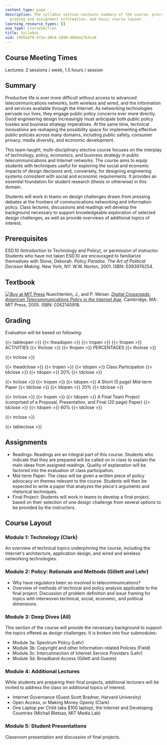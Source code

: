 ```yaml
---
content_type: page
description: The syllabus section contains summary of the course, prerequisites, textbook,
  grading and assignment information, and basic course layout.
learning_resource_types: []
ocw_type: CourseSection
title: Syllabus
uid: 19b5b4f9-472e-d054-1899-4b69a17b3ca9
---
```


Course Meeting Times
--------------------

Lectures: 2 sessions / week, 1.5 hours / session

Summary
-------

Productive life is ever more difficult without access to advanced telecommunications networks, both wireless and wired, and the information and services available through the Internet. As networking technologies pervade our lives, they engage public policy concerns ever more directly. Good engineering design increasingly must anticipate both public policy tussles and business strategy imperatives. At the same time, technical innovations are reshaping the possibility space for implementing effective public policies across many domains, including public safety, consumer privacy, media diversity, and economic development.

This team-taught, multi-disciplinary elective course focuses on the interplay of technology, policy, economics, and business strategy in public telecommunications and Internet networks. The course aims to equip students with techniques useful for exploring the social and economic impacts of design decisions and, conversely, for designing engineering systems consistent with social and economic requirements. It provides an essential foundation for student research (thesis or otherwise) in this domain.

Students will work in teams on design challenges drawn from pressing debates at the frontiers of communications networking and information policy. Class lectures, discussions and readings will develop the background necessary to support knowledgeable exploration of selected design challenges, as well as provide overviews of additional topics of interest.

Prerequisites
-------------

ESD.10 (Introduction to Technology and Policy), or permission of instructor. Students who have not taken ESD.10 are encouraged to familiarize themselves with Stone, Deborah. _Policy Paradox: The Art of Political Decision Making_. New York, NY: W.W. Norton, 2001. ISBN: 0393976254.

Textbook
--------

[![Buy at MIT Press](/images/mp_logo.gif)](https://mitpress.mit.edu/books/digital-crossroads-second-edition) Nuechterlein, J., and P. Weiser. [_Digital Crossroads: American Telecommunications Policy in the Internet Age_](https://mitpress.mit.edu/books/digital-crossroads). Cambridge, MA: MIT Press, 2005. ISBN: 0262140918.

Grading
-------

Evaluation will be based on following:

{{< tableopen >}}
{{< theadopen >}}
{{< tropen >}}
{{< thopen >}}
ACTIVITIES
{{< thclose >}}
{{< thopen >}}
PERCENTAGES
{{< thclose >}}

{{< trclose >}}

{{< theadclose >}}
{{< tropen >}}
{{< tdopen >}}
Class Participation
{{< tdclose >}}
{{< tdopen >}}
20%
{{< tdclose >}}

{{< trclose >}}
{{< tropen >}}
{{< tdopen >}}
A Short (5 page) Mid-term Paper
{{< tdclose >}}
{{< tdopen >}}
20%
{{< tdclose >}}

{{< trclose >}}
{{< tropen >}}
{{< tdopen >}}
A Final Team Project (comprised of a Proposal, Presentation, and Final (20 page) Paper)
{{< tdclose >}}
{{< tdopen >}}
60%
{{< tdclose >}}

{{< trclose >}}

{{< tableclose >}}

Assignments
-----------

*   Readings: Readings are an integral part of this course. Students who indicate that they are prepared will be called on in class to explain the main ideas from assigned readings. Quality of explanation will be factored into the evaluation of class participation.
*   Mid-term Paper: The class will be given a written piece of policy advocacy on themes relevant to the course. Students will then be expected to write a paper that analyzes the piece's arguments and rhetorical techniques.
*   Final Project: Students will work in teams to develop a final project, based on their selection of one design challenge from several options to be provided by the instructors.

Course Layout
-------------

### Module 1: Technology (Clark)

An overview of technical topics underpinning the course, including the Internet's architecture, application design, and wired and wireless networking technologies.

### Module 2: Policy: Rationale and Methods (Gillett and Lehr)

*   Why have regulators been so involved in telecommunications?
*   Overview of methods of technical and policy analysis applicable to the final project. Discussion of problem definition and issue framing for topics with interwoven technical, social, economic, and political dimensions.

### Module 3: Deep Dives (All)

This section of the course will provide the necessary background to support the topics offered as design challenges. It is broken into four submodules:

*   Module 3a: Spectrum Policy (Lehr)
*   Module 3b: Copyright and other Information-related Policies (Field)
*   Module 3c: Interconnection of Internet Service Providers (Lehr)
*   Module 3d: Broadband Access (Gillett and Guests)

### Module 4: Additional Lectures

While students are preparing their final projects, additional lecturers will be invited to address the class on additional topics of interest.

*   Internet Governance (Guest Scott Bradner, Harvard University)
*   Open Access, or Making Money Openly (Clark)
*   One Laptop per Child (aka $100 laptop); the Internet and Developing Countries (Michail Bletsas, MIT Media Lab)

### Module 5: Student Presentations

Classroom presentation and discussion of final projects.